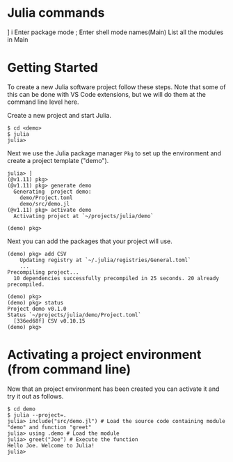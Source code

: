 # Julia commands

] i		Enter package mode
; 		Enter shell mode
names(Main)	List all the modules in Main

# Getting Started

To create a new Julia software project follow these steps. Note that some of this can be done with VS Code extensions, but we will do them at the command line level here.

Create a new project and start Julia.

```
$ cd <demo>
$ julia
julia>
```
Next we use the Julia package manager ```Pkg``` to set up the environment and create a project template ("demo").

```
julia> ]
(@v1.11) pkg>
(@v1.11) pkg> generate demo
  Generating  project demo:
    demo/Project.toml
    demo/src/demo.jl
(@v1.11) pkg> activate demo
  Activating project at `~/projects/julia/demo`

(demo) pkg>
```

Next you can add the packages that your project will use.

```
(demo) pkg> add CSV
    Updating registry at `~/.julia/registries/General.toml`
	...
Precompiling project...
  10 dependencies successfully precompiled in 25 seconds. 20 already precompiled.

(demo) pkg> 
(demo) pkg> status
Project demo v0.1.0
Status `~/projects/julia/demo/Project.toml`
  [336ed68f] CSV v0.10.15
(demo) pkg> 
```

# Activating a project environment (from command line)

Now that an project environment has been created you can activate it and try it out as follows.

```
$ cd demo
$ julia --project=.
julia> include("src/demo.jl") # Load the source code containing module "demo" and function "greet"
julia> using .demo # Load the module
julia> greet("Joe") # Execute the function
Hello Joe. Welcome to Julia!
julia> 
```


